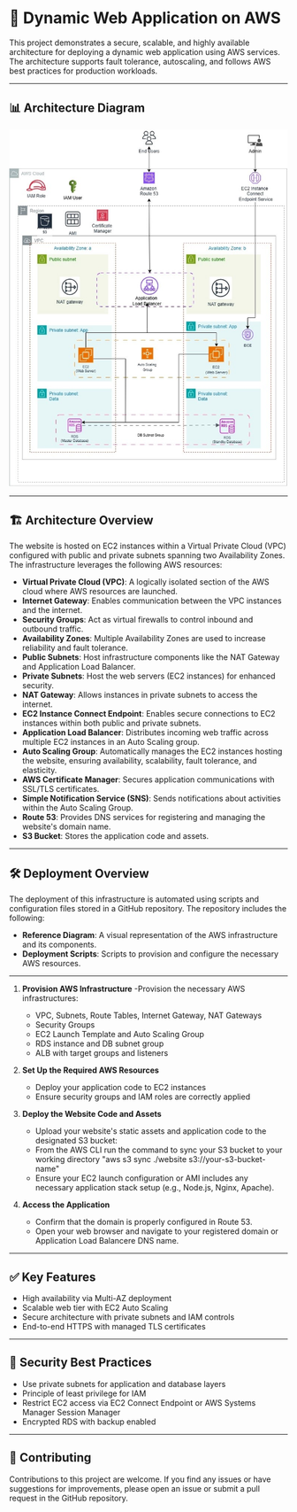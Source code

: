 # 🚀 Dynamic Web Application on AWS

This project demonstrates a secure, scalable, and highly available architecture for deploying a dynamic web application using AWS services. The architecture supports fault tolerance, autoscaling, and follows AWS best practices for production workloads.

---

## 📊 Architecture Diagram

![Alt Text](/My_Dynamic_Web_App_on_AWS.jpg)

---

## 🏗️ Architecture Overview

The website is hosted on EC2 instances within a Virtual Private Cloud (VPC) configured with public and private subnets spanning two Availability Zones. The infrastructure leverages the following AWS resources:

- **Virtual Private Cloud (VPC)**: A logically isolated section of the AWS cloud where AWS resources are launched.
- **Internet Gateway**: Enables communication between the VPC instances and the internet.
- **Security Groups**: Act as virtual firewalls to control inbound and outbound traffic.
- **Availability Zones**: Multiple Availability Zones are used to increase reliability and fault tolerance.
- **Public Subnets**: Host infrastructure components like the NAT Gateway and Application Load Balancer.
- **Private Subnets**: Host the web servers (EC2 instances) for enhanced security.
- **NAT Gateway**: Allows instances in private subnets to access the internet.
- **EC2 Instance Connect Endpoint**: Enables secure connections to EC2 instances within both public and private subnets.
- **Application Load Balancer**: Distributes incoming web traffic across multiple EC2 instances in an Auto Scaling group.
- **Auto Scaling Group**: Automatically manages the EC2 instances hosting the website, ensuring availability, scalability, fault tolerance, and elasticity.
- **AWS Certificate Manager**: Secures application communications with SSL/TLS certificates.
- **Simple Notification Service (SNS)**: Sends notifications about activities within the Auto Scaling Group.
- **Route 53**: Provides DNS services for registering and managing the website's domain name.
- **S3 Bucket**: Stores the application code and assets.

---

## 🛠️ Deployment Overview

The deployment of this infrastructure is automated using scripts and configuration files stored in a GitHub repository. The repository includes the following:

- **Reference Diagram**: A visual representation of the AWS infrastructure and its components.
- **Deployment Scripts**: Scripts to provision and configure the necessary AWS resources.

---

1. **Provision AWS Infrastructure**
   -Provision the necessary AWS infrastructures:
     - VPC, Subnets, Route Tables, Internet Gateway, NAT Gateways
     - Security Groups
     - EC2 Launch Template and Auto Scaling Group
     - RDS instance and DB subnet group
     - ALB with target groups and listeners

2. **Set Up the Required AWS Resources**
   - Deploy your application code to EC2 instances
   - Ensure security groups and IAM roles are correctly applied

3. **Deploy the Website Code and Assets**
   - Upload your website's static assets and application code to the designated S3 bucket:
   - From the AWS CLI run the command to sync your S3 bucket to your working directory "aws s3 sync ./website s3://your-s3-bucket-name"
   - Ensure your EC2 launch configuration or AMI includes any necessary application stack setup (e.g., Node.js, Nginx, Apache).

4. **Access the Application**
   - Confirm that the domain is properly configured in Route 53.
   - Open your web browser and navigate to your registered domain or Application Load Balancere DNS name.

---

## ✅ Key Features

- High availability via Multi-AZ deployment
- Scalable web tier with EC2 Auto Scaling
- Secure architecture with private subnets and IAM controls
- End-to-end HTTPS with managed TLS certificates

---

## 🔐 Security Best Practices

- Use private subnets for application and database layers
- Principle of least privilege for IAM
- Restrict EC2 access via EC2 Connect Endpoint or AWS Systems Manager Session Manager
- Encrypted RDS with backup enabled

---

## 👥 Contributing
Contributions to this project are welcome. If you find any issues or have suggestions for improvements, please open an issue or submit a pull request in the GitHub repository.
